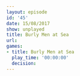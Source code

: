 ```yaml
---
layout: episode
id: '45'
date: 15/08/2017
show: unplayed
title: Burly Men at Sea
url: 
games:
- title: Burly Men at Sea
  play_time: '00:00:00'
  decision: 
---
```

